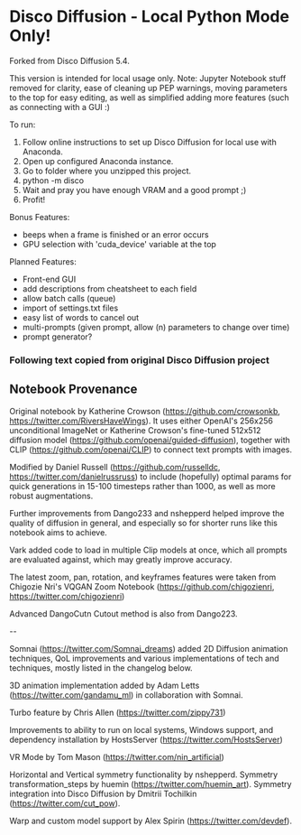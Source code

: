 # Disco Diffusion - Local Python Mode Only!

Forked from Disco Diffusion 5.4.

This version is intended for local usage only.
Note: Jupyter Notebook stuff removed for clarity, ease of cleaning up PEP warnings, moving parameters to the top for easy editing, as well as simplified adding more features (such as connecting with a GUI :)

To run:
1. Follow online instructions to set up Disco Diffusion for local use with Anaconda.
2. Open up configured Anaconda instance.
3. Go to folder where you unzipped this project.
4. python -m disco
5. Wait and pray you have enough VRAM and a good prompt ;)
6. Profit!

Bonus Features:
- beeps when a frame is finished or an error occurs
- GPU selection with 'cuda_device' variable at the top

Planned Features:
- Front-end GUI
- add descriptions from cheatsheet to each field
- allow batch calls (queue)
- import of settings.txt files
- easy list of words to cancel out
- multi-prompts (given prompt, allow (n) parameters to change over time)
- prompt generator?




### Following text copied from original Disco Diffusion project

## Notebook Provenance 

Original notebook by Katherine Crowson (https://github.com/crowsonkb, https://twitter.com/RiversHaveWings). It uses either OpenAI's 256x256 unconditional ImageNet or Katherine Crowson's fine-tuned 512x512 diffusion model (https://github.com/openai/guided-diffusion), together with CLIP (https://github.com/openai/CLIP) to connect text prompts with images.

Modified by Daniel Russell (https://github.com/russelldc, https://twitter.com/danielrussruss) to include (hopefully) optimal params for quick generations in 15-100 timesteps rather than 1000, as well as more robust augmentations.

Further improvements from Dango233 and nshepperd helped improve the quality of diffusion in general, and especially so for shorter runs like this notebook aims to achieve.

Vark added code to load in multiple Clip models at once, which all prompts are evaluated against, which may greatly improve accuracy.

The latest zoom, pan, rotation, and keyframes features were taken from Chigozie Nri's VQGAN Zoom Notebook (https://github.com/chigozienri, https://twitter.com/chigozienri)

Advanced DangoCutn Cutout method is also from Dango223.

--

Somnai (https://twitter.com/Somnai_dreams) added 2D Diffusion animation techniques, QoL improvements and various implementations of tech and techniques, mostly listed in the changelog below.

3D animation implementation added by Adam Letts (https://twitter.com/gandamu_ml) in collaboration with Somnai.

Turbo feature by Chris Allen (https://twitter.com/zippy731)

Improvements to ability to run on local systems, Windows support, and dependency installation by HostsServer (https://twitter.com/HostsServer)

VR Mode by Tom Mason (https://twitter.com/nin_artificial)

Horizontal and Vertical symmetry functionality by nshepperd. Symmetry transformation_steps by huemin (https://twitter.com/huemin_art). Symmetry integration into Disco Diffusion by Dmitrii Tochilkin (https://twitter.com/cut_pow).

Warp and custom model support by Alex Spirin (https://twitter.com/devdef).
